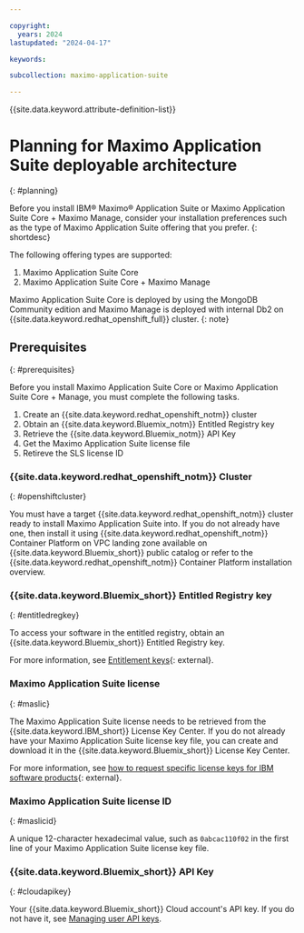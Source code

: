 ```yaml
---

copyright:
  years: 2024
lastupdated: "2024-04-17"

keywords:

subcollection: maximo-application-suite

---
```


{{site.data.keyword.attribute-definition-list}}

# Planning for Maximo Application Suite deployable architecture
{: #planning}

Before you install IBM® Maximo® Application Suite or Maximo Application Suite Core + Maximo Manage, consider your installation preferences such as the type of Maximo Application Suite offering that you prefer.
{: shortdesc}

The following offering types are supported:

1. Maximo Application Suite Core
1. Maximo Application Suite Core + Maximo Manage

Maximo Application Suite Core is deployed by using the MongoDB Community edition and Maximo Manage is deployed with internal Db2 on {{site.data.keyword.redhat_openshift_full}} cluster.
{: note}

## Prerequisites
{: #prerequisites}

Before you install Maximo Application Suite Core or Maximo Application Suite Core + Manage, you must complete the following tasks.

1. Create an {{site.data.keyword.redhat_openshift_notm}} cluster
1. Obtain an {{site.data.keyword.Bluemix_notm}} Entitled Registry key
1. Retrieve the {{site.data.keyword.Bluemix_notm}} API Key
1. Get the Maximo Application Suite license file
1. Retireve the SLS license ID

### {{site.data.keyword.redhat_openshift_notm}} Cluster
{: #openshiftcluster}

You must have a target {{site.data.keyword.redhat_openshift_notm}} cluster ready to install Maximo Application Suite into.
If you do not already have one, then install it using {{site.data.keyword.redhat_openshift_notm}} Container Platform on VPC landing zone available on {{site.data.keyword.Bluemix_short}} public catalog or
refer to the {{site.data.keyword.redhat_openshift_notm}} Container Platform installation overview.

### {{site.data.keyword.Bluemix_short}} Entitled Registry key
{: #entitledregkey}

To access your software in the entitled registry, obtain an {{site.data.keyword.Bluemix_short}} Entitled Registry key.

For more information, see [Entitlement keys](https://myibm.ibm.com/products-services/containerlibrary){: external}.

### Maximo Application Suite license
{: #maslic}

The Maximo Application Suite license needs to be retrieved from the {{site.data.keyword.IBM_short}} License Key Center.
If you do not already have your Maximo Application Suite license key file, you can create and download it in the {{site.data.keyword.Bluemix_short}} License Key Center.

For more information, see [how to request specific license keys for IBM software products](https://licensing.subscribenet.com/control/ibmr/login){: external}.

### Maximo Application Suite license ID
{: #maslicid}

A unique 12-character hexadecimal value, such as `0abcac110f02` in the first line of your Maximo Application Suite license key file.

### {{site.data.keyword.Bluemix_short}} API Key
{: #cloudapikey}

Your {{site.data.keyword.Bluemix_short}} Cloud account's API key. If you do not have it, see
[Managing user API keys](/docs/account?topic=account-userapikey&interface=ui).
